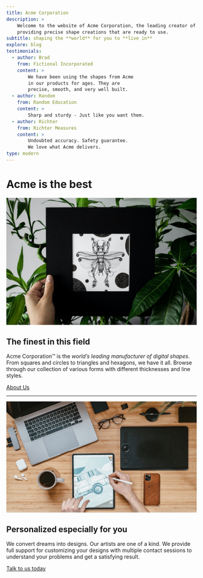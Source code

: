 ```yaml
---
title: Acme Corporation
description: >
    Welcome to the website of Acme Corporation, the leading creator of digital shapes on the planet,
    providing precise shape creations that are ready to use.
subtitle: shaping the **world** for you to **live in**
explore: blog
testimonials:
  - author: Brad
    from: Fictional Incorporated
    content: >
        We have been using the shapes from Acme 
        in our products for ages. They are 
        precise, smooth, and very well built.
  - author: Random
    from: Random Education
    content: >
        Sharp and sturdy - Just like you want them.
  - author: Richter
    from: Richter Measures
    content: >
        Undoubted accuracy. Safety guarantee. 
        We love what Acme delivers.
type: modern
---
```


Acme is the **best**
==================

![about us](about.jpg)

The finest in this field
------------------------

Acme Corporation&trade; is the _world’s leading manufacturer of digital shapes_. From squares and circles to triangles and hexagons, we have it all. Browse through our collection of various forms with different thicknesses and line styles.

[About Us](./about)

* * *

![contact us](contact.jpg)

Personalized especially for you
-------------------------------

We convert dreams into designs. Our artists are one of a kind. We provide full support for customizing your designs with multiple contact sessions to understand your problems and get a satisfying result.

[Talk to us today](./contact)
